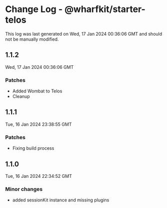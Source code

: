 # Change Log - @wharfkit/starter-telos

This log was last generated on Wed, 17 Jan 2024 00:36:06 GMT and should not be manually modified.

## 1.1.2
Wed, 17 Jan 2024 00:36:06 GMT

### Patches

- Added Wombat to Telos
- Cleanup

## 1.1.1
Tue, 16 Jan 2024 23:38:55 GMT

### Patches

- Fixing build process

## 1.1.0
Tue, 16 Jan 2024 22:34:52 GMT

### Minor changes

- added sessionKit instance and missing plugins

